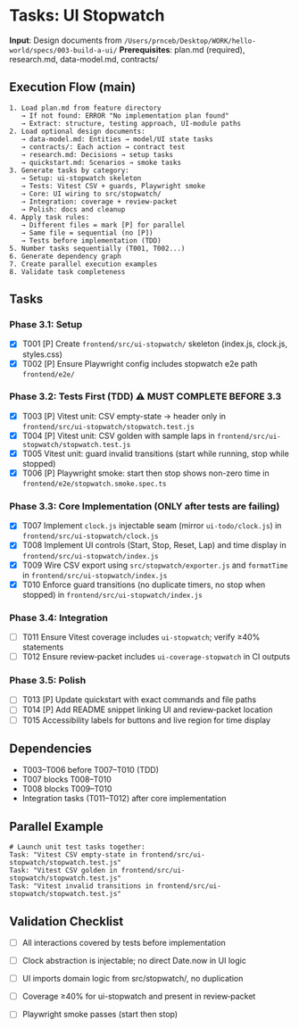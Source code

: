 # Tasks: UI Stopwatch

**Input**: Design documents from `/Users/prnceb/Desktop/WORK/hello-world/specs/003-build-a-ui/`
**Prerequisites**: plan.md (required), research.md, data-model.md, contracts/

## Execution Flow (main)
```
1. Load plan.md from feature directory
   → If not found: ERROR "No implementation plan found"
   → Extract: structure, testing approach, UI-module paths
2. Load optional design documents:
   → data-model.md: Entities → model/UI state tasks
   → contracts/: Each action → contract test
   → research.md: Decisions → setup tasks
   → quickstart.md: Scenarios → smoke tasks
3. Generate tasks by category:
   → Setup: ui-stopwatch skeleton
   → Tests: Vitest CSV + guards, Playwright smoke
   → Core: UI wiring to src/stopwatch/
   → Integration: coverage + review-packet
   → Polish: docs and cleanup
4. Apply task rules:
   → Different files = mark [P] for parallel
   → Same file = sequential (no [P])
   → Tests before implementation (TDD)
5. Number tasks sequentially (T001, T002...)
6. Generate dependency graph
7. Create parallel execution examples
8. Validate task completeness
```

## Tasks

### Phase 3.1: Setup
- [X] T001 [P] Create `frontend/src/ui-stopwatch/` skeleton (index.js, clock.js, styles.css)
- [X] T002 [P] Ensure Playwright config includes stopwatch e2e path `frontend/e2e/`

### Phase 3.2: Tests First (TDD) ⚠️ MUST COMPLETE BEFORE 3.3
- [X] T003 [P] Vitest unit: CSV empty-state → header only in `frontend/src/ui-stopwatch/stopwatch.test.js`
- [X] T004 [P] Vitest unit: CSV golden with sample laps in `frontend/src/ui-stopwatch/stopwatch.test.js`
- [X] T005 Vitest unit: guard invalid transitions (start while running, stop while stopped)
- [X] T006 [P] Playwright smoke: start then stop shows non-zero time in `frontend/e2e/stopwatch.smoke.spec.ts`

### Phase 3.3: Core Implementation (ONLY after tests are failing)
- [X] T007 Implement `clock.js` injectable seam (mirror `ui-todo/clock.js`) in `frontend/src/ui-stopwatch/clock.js`
- [X] T008 Implement UI controls (Start, Stop, Reset, Lap) and time display in `frontend/src/ui-stopwatch/index.js`
- [X] T009 Wire CSV export using `src/stopwatch/exporter.js` and `formatTime` in `frontend/src/ui-stopwatch/index.js`
- [X] T010 Enforce guard transitions (no duplicate timers, no stop when stopped) in `frontend/src/ui-stopwatch/index.js`

### Phase 3.4: Integration
- [ ] T011 Ensure Vitest coverage includes `ui-stopwatch`; verify ≥40% statements
- [ ] T012 Ensure review‑packet includes `ui-coverage-stopwatch` in CI outputs

### Phase 3.5: Polish
- [ ] T013 [P] Update quickstart with exact commands and file paths
- [ ] T014 [P] Add README snippet linking UI and review‑packet location
- [ ] T015 Accessibility labels for buttons and live region for time display

## Dependencies
- T003–T006 before T007–T010 (TDD)
- T007 blocks T008–T010
- T008 blocks T009–T010
- Integration tasks (T011–T012) after core implementation

## Parallel Example
```
# Launch unit test tasks together:
Task: "Vitest CSV empty-state in frontend/src/ui-stopwatch/stopwatch.test.js"
Task: "Vitest CSV golden in frontend/src/ui-stopwatch/stopwatch.test.js"
Task: "Vitest invalid transitions in frontend/src/ui-stopwatch/stopwatch.test.js"
```

## Validation Checklist
- [ ] All interactions covered by tests before implementation
- [ ] Clock abstraction is injectable; no direct Date.now in UI logic
- [ ] UI imports domain logic from src/stopwatch/, no duplication
- [ ] Coverage ≥40% for ui-stopwatch and present in review‑packet
- [ ] Playwright smoke passes (start then stop)

